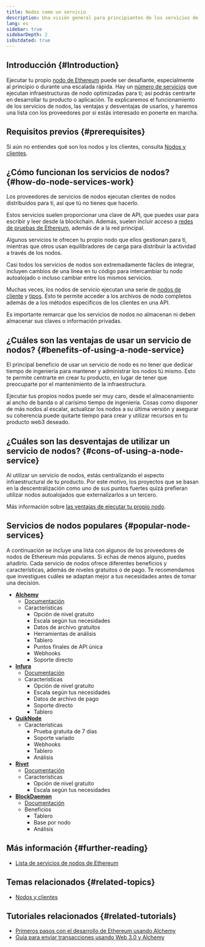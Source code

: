 ```yaml
---
title: Nodos como un servicio
description: Una visión general para principiantes de los servicios de nodos, los pros y los contras, y los proveedores populares.
lang: es
sidebar: true
sidebarDepth: 2
isOutdated: true
---
```


## Introducción {#Introduction}

Ejecutar tu propio [ nodo de Ethereum](/developers/docs/nodes-and-clients/#what-are-nodes-and-clients) puede ser desafiante, especialmente al principio o durante una escalada rápida. Hay un [número de servicios](#popular-node-services) que ejecutan infraestructuras de nodo optimizadas para ti; así podrás centrarte en desarrollar tu producto o aplicación. Te explicaremos el funcionamiento de los servicios de nodos, las ventajas y desventajas de usarlos, y haremos una lista con los proveedores por si estás interesado en ponerte en marcha.

## Requisitos previos {#prerequisites}

Si aún no entiendes qué son los nodos y los clientes, consulta [Nodos y clientes](/developers/docs/nodes-and-clients/).

## ¿Cómo funcionan los servicios de nodos? {#how-do-node-services-work}

Los proveedores de servicios de nodos ejecutan clientes de nodos distribuidos para ti, así que tú no tienes que hacerlo.

Estos servicios suelen proporcionar una clave de API, que puedes usar para escribir y leer desde la blockchain. Además, suelen incluir acceso a [redes de pruebas de Ethereum](/developers/docs/networks/#testnets), además de a la red principal.

Algunos servicios te ofrecen tu propio nodo que ellos gestionan para ti, mientras que otros usan equilibradores de carga para distribuir la actividad a través de los nodos.

Casi todos los servicios de nodos son extremadamente fáciles de integrar, incluyen cambios de una línea en tu código para intercambiar tu nodo autoalojado o incluso cambiar entre los mismos servicios.

Muchas veces, los nodos de servicio ejecutan una serie de [nodos de cliente](/developers/docs/nodes-and-clients/#clients) y [tipos](/developers/docs/nodes-and-clients/#node-types). Esto te permite acceder a los archivos de nodo completos además de a los métodos específicos de los clientes en una API.

Es importante remarcar que los servicios de nodos no almacenan ni deben almacenar sus claves o información privadas.

## ¿Cuáles son las ventajas de usar un servicio de nodos? {#benefits-of-using-a-node-service}

El principal beneficio de usar un servicio de nodo es no tener que dedicar tiempo de ingeniería para mantener y administrar los nodos tú mismo. Esto te permite centrarte en crear tu producto, en lugar de tener que preocuparte por el mantenimiento de la infraestructura.

Ejecutar tus propios nodos puede ser muy caro, desde el almacenamiento al ancho de banda o al carísimo tiempo de ingeniería. Cosas como disponer de más nodos al escalar, actualizar los nodos a su última versión y asegurar su coherencia puede quitarte tiempo para crear y utilizar recursos en tu producto web3 deseado.

## ¿Cuáles son las desventajas de utilizar un servicio de nodos? {#cons-of-using-a-node-service}

Al utilizar un servicio de nodos, estás centralizando el aspecto infraestructural de tu producto. Por este motivo, los proyectos que se basan en la descentralización como uno de sus puntos fuertes quizá prefieran utilizar nodos autoalojados que externalizarlos a un tercero.

Más información sobre [las ventajas de ejecutar tu propio nodo](/developers/docs/nodes-and-clients/#benefits-to-you).

## Servicios de nodos populares {#popular-node-services}

A continuación se incluye una lista con algunos de los proveedores de nodos de Ethereum más populares. Si echas de menos alguno, puedes añadirlo. Cada servicio de nodos ofrece diferentes beneficios y características, además de niveles gratuitos o de pago. Te recomendamos que investigues cuáles se adaptan mejor a tus necesidades antes de tomar una decisión.

- [**Alchemy**](https://alchemyapi.io/)
  - [Documentación](https://docs.alchemyapi.io/)
  - Características
    - Opción de nivel gratuito
    - Escala según tus necesidades
    - Datos de archivo gratuitos
    - Herramientas de análisis
    - Tablero
    - Puntos finales de API única
    - Webhooks
    - Soporte directo
- [**Infura**](https://infura.io/)
  - [Documentación](https://infura.io/docs)
  - Características
    - Opción de nivel gratuito
    - Escala según tus necesidades
    - Datos de archivo de pago
    - Soporte directo
    - Tablero
- [**QuikNode**](https://www.quiknode.io/)
  - Características
    - Prueba gratuita de 7 días
    - Soporte variado
    - Webhooks
    - Tablero
    - Análisis
- [**Rivet**](https://rivet.cloud/)
  - [Documentación](https://rivet.readthedocs.io/en/latest/)
  - Características
    - Opción de nivel gratuito
    - Escala según tus necesidades
- [**BlockDaemon**](https://blockdaemon.com/)
  - [Documentación](https://ubiquity.docs.blockdaemon.com/)
  - Beneficios
    - Tablero
    - Base por nodo
    - Análisis

## Más información {#further-reading}

- [Lista de servicios de nodos de Ethereum](https://ethereumnodes.com/)

## Temas relacionados {#related-topics}

- [Nodos y clientes](/developers/docs/nodes-and-clients/)

## Tutoriales relacionados {#related-tutorials}

- [Primeros pasos con el desarrollo de Ethereum usando Alchemy](/developers/tutorials/sending-transactions-using-web3-and-alchemy/)
- [Guía para enviar transacciones usando Web 3.0 y Alchemy](/developers/tutorials/getting-started-with-ethereum-development-using-alchemy/)
